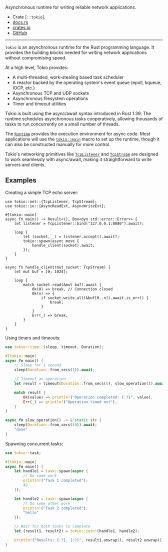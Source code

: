Asynchronous runtime for writing reliable network applications.

- Crate [`::tokio`].
- [docs.rs](https://docs.rs/tokio)
- [crates.io](https://crates.io/crates/tokio)
- [GitHub](https://github.com/tokio-rs/tokio)

---

`tokio` is an asynchronous runtime for the Rust programming language.
It provides the building blocks needed for writing network applications
without compromising speed.

At a high level, Tokio provides:
- A multi-threaded, work-stealing based task scheduler
- A reactor backed by the operating system's event queue (epoll, kqueue, IOCP, etc.)
- Asynchronous TCP and UDP sockets
- Asynchronous filesystem operations
- Timer and timeout utilities

Tokio is built using the async/await syntax introduced in Rust 1.39.
The runtime schedules asynchronous tasks cooperatively,
allowing thousands of tasks to run concurrently on a small number of threads.

The [`Runtime`] provides the execution environment for async code.
Most applications will use the [`tokio::main`] macro to set up the runtime,
though it can also be constructed manually for more control.

Tokio's networking primitives like [`TcpListener`] and [`TcpStream`]
are designed to work seamlessly with async/await,
making it straightforward to write servers and clients.

## Examples

Creating a simple TCP echo server:

```rust,no_run
use tokio::net::{TcpListener, TcpStream};
use tokio::io::{AsyncReadExt, AsyncWriteExt};

#[tokio::main]
async fn main() -> Result<(), Box<dyn std::error::Error>> {
    let listener = TcpListener::bind("127.0.0.1:8080").await?;

    loop {
        let (socket, _) = listener.accept().await?;
        tokio::spawn(async move {
            handle_client(socket).await;
        });
    }
}

async fn handle_client(mut socket: TcpStream) {
    let mut buf = [0; 1024];

    loop {
        match socket.read(&mut buf).await {
            Ok(0) => break, // Connection closed
            Ok(n) => {
                if socket.write_all(&buf[0..n]).await.is_err() {
                    break;
                }
            }
            Err(_) => break,
        }
    }
}
```

Using timers and timeouts:

```rust
use tokio::time::{sleep, timeout, Duration};

#[tokio::main]
async fn main() {
    // Sleep for 1 second
    sleep(Duration::from_secs(1)).await;

    // Timeout an operation
    let result = timeout(Duration::from_secs(5), slow_operation()).await;

    match result {
        Ok(value) => println!("Operation completed: {:?}", value),
        Err(_) => println!("Operation timed out"),
    }
}

async fn slow_operation() -> &'static str {
    sleep(Duration::from_secs(10)).await;
    "done"
}
```

Spawning concurrent tasks:

```rust
use tokio::task;

#[tokio::main]
async fn main() {
    let handle1 = task::spawn(async {
        // Do some work
        println!("Task 1 completed");
        42
    });

    let handle2 = task::spawn(async {
        // Do some other work
        println!("Task 2 completed");
        "hello"
    });

    // Wait for both tasks to complete
    let (result1, result2) = tokio::join!(handle1, handle2);

    println!("Results: {:?}, {:?}", result1.unwrap(), result2.unwrap());
}
```

[`Runtime`]: crate::tokio::runtime::Runtime
[`tokio::main`]: crate::tokio::main
[`TcpListener`]: crate::tokio::net::TcpListener
[`TcpStream`]: crate::tokio::net::TcpStream